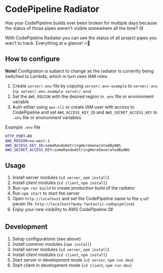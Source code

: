 # CodePipeline Radiator

Has your CodePipeline builds ever been broken for multiple days because the status of those pipes weren't visible somewhere all the time? 😢

With CodePipeline Radiator you can see the status of all project pipes you wan't to track. Everything at a glance! 🔥👀

## How to configure

__Note!__ Configration is subject to change as the radiator is currently being switched to Lambda, which in turn uses IAM roles

1. Create `server/.env` file by copying `server/.env-example` to `server/.env` (`cp server/.env.example server/.env`)
2. Set the `AWS_REGION` with the desired region in `.env` file or environment variable
3. Auth either using `aws-cli` or create IAM user with access to CodePipeline and set `AWS_ACCESS_KEY_ID` and `AWS_SECRET_ACCESS_KEY` to `.env` file or environment variables

Example `.env` file

```bash
HTTP_PORT=80
AWS_REGION=eu-west-1
AWS_ACCESS_KEY_ID=someRandomStringHereGeneratedByAWS
AWS_SECRET_ACCESS_KEY=someRandomStringHereGeneratedByAWS
```

## Usage

1. Install server modules (`cd server`, `npm install`)
2. Install client modules (`cd client`, `npm install`)
3. Run `npm run build` to create production build of the radiator
4. Run `npm start` to start the server
5. Open `http://localhost` and set the CodePipeline name to the `q` url param (fe. `http://localhost?q=my-fantastic-codepipeline`)
6. Enjoy your new visibility to AWS CodePipeline 📺!

## Development

1. Setup configurations (see above)
2. Install common modules (`npm install`)
3. Install server modules (`cd server`, `npm install`)
4. Install client modules (`cd client`, `npm install`)
5. Start server in development mode (`cd server`, `npm run dev`)
6. Start client in development mode (`cd client`, `npm run dev`)